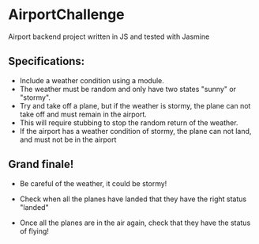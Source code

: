 # AirportChallenge


Airport backend project written in JS and tested with Jasmine

## Specifications:
<!-- * A plane currently in the airport can be requested to take off. -->
<!-- * No more planes can be added to the airport, if it's full. -->
<!-- * It is up to you how many planes can land in the airport and how that is implemented. -->
<!-- * If the airport is full then no planes can land -->
* Include a weather condition using a module.
* The weather must be random and only have two states "sunny" or "stormy".
* Try and take off a plane, but if the weather is stormy, the plane can not take off and must remain in the airport.
* This will require stubbing to stop the random return of the weather.
* If the airport has a weather condition of stormy, the plane can not land, and must not be in the airport
<!-- * When we create a new plane, it should have a "flying" status, thus planes can not be created in the airport. -->
<!-- * When we land a plane at the airport, the plane in question should have its status changed to "landed" -->
<!-- * When the plane takes of from the airport, the plane's status should become "flying" -->

## Grand finale!
<!-- * Given 6 planes, each plane must land. When the airport is full, every plane must take off again. -->
* Be careful of the weather, it could be stormy!

* Check when all the planes have landed that they have the right status "landed"
* Once all the planes are in the air again, check that they have the status of flying!
